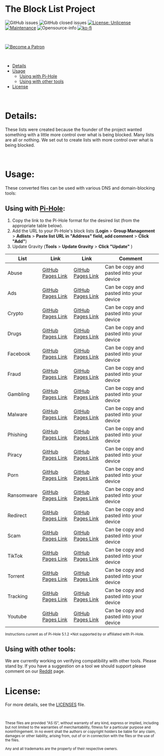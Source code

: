 
  
# The Block List Project


![GitHub issues](https://img.shields.io/github/issues/blocklistproject/Lists?style=for-the-badge)
![GitHub closed issues](https://img.shields.io/github/issues-closed/blocklistproject/Lists?style=for-the-badge)
[![License: Unlicense](https://img.shields.io/badge/license-Unlicense-blue.svg?style=for-the-badge)](http://unlicense.org/)
[![Maintenance](https://img.shields.io/badge/Maintained%3F-yes-green.svg?style=for-the-badge)](https://GitHub.com/Naereen/StrapDown.js/graphs/commit-activity) ![Opensource-info](https://img.shields.io/badge/Open%20Source-Yes-red?style=for-the-badge)
[![ko-fi](https://img.shields.io/badge/Support%20Us-Ko--Fi-orange?style=for-the-badge)](https://ko-fi.com/P5P521OPP)

&nbsp;

[![Become a Patron](https://digital.hbs.edu/platform-rctom/wp-content/uploads/sites/4/2018/11/patreon-banner.png)](https://www.patreon.com/bePatron?u=8892646)

&nbsp;

- [Details](#details)
- [Usage](#usage)
  - [Using with Pi-Hole](#using-with-pi-hole)
  - [Using with other tools](#using-with-other-tools)
- [License](#license)

&nbsp;
# Details:
These lists were created because the founder of the project wanted something with a little more control over what is being blocked. Many lists are all or nothing. We set out to create lists with more control over what is being blocked.


&nbsp;

# Usage:
These converted files can be used with various DNS and domain-blocking tools:

## Using with [Pi-Hole](https://pi-hole.net/):

1. Copy the link to the Pi-Hole format for the desired list (from the appropriate table below).
2. Add the URL to your Pi-Hole's block lists (**Login** > **Group Management** > **Adlists** > **Paste list URL in "Address" field, add comment** > **Click "Add"**)
3. Update Gravity (**Tools** > **Update Gravity** > **Click "Update"** )

| List | Link | Link | Comment |
|--|--|--| -- |
| Abuse| [GitHub Pages Link](https://blocklistproject.github.io/Lists/abuse.txt) | [GitHub Pages Link](https://blocklistproject.github.io/Lists/abuse.txt) | Can be copy and pasted into your device |
| Ads| [GitHub Pages Link](https://blocklistproject.github.io/Lists/ads.txt) | [GitHub Pages Link](https://blocklistproject.github.io/Lists/abuse.txt) | Can be copy and pasted into your device |
| Crypto| [GitHub Pages Link](https://blocklistproject.github.io/Lists/crypto.txt) | [GitHub Pages Link](https://blocklistproject.github.io/Lists/abuse.txt) | Can be copy and pasted into your device |
| Drugs| [GitHub Pages Link](https://blocklistproject.github.io/Lists/drugs.txt) | [GitHub Pages Link](https://blocklistproject.github.io/Lists/abuse.txt) | Can be copy and pasted into your device |
| Facebook| [GitHub Pages Link](https://blocklistproject.github.io/Lists/facebook.txt) | [GitHub Pages Link](https://blocklistproject.github.io/Lists/abuse.txt) | Can be copy and pasted into your device |
| Fraud| [GitHub Pages Link](https://blocklistproject.github.io/Lists/fraud.txt) | [GitHub Pages Link](https://blocklistproject.github.io/Lists/abuse.txt) | Can be copy and pasted into your device |
| Gambling| [GitHub Pages Link](https://blocklistproject.github.io/Lists/gambling.txt) | [GitHub Pages Link](https://blocklistproject.github.io/Lists/abuse.txt) | Can be copy and pasted into your device |
| Malware| [GitHub Pages Link](https://blocklistproject.github.io/Lists/malware.txt) | [GitHub Pages Link](https://blocklistproject.github.io/Lists/abuse.txt) | Can be copy and pasted into your device |
| Phishing| [GitHub Pages Link](https://blocklistproject.github.io/Lists/phishing.txt) | [GitHub Pages Link](https://blocklistproject.github.io/Lists/abuse.txt) | Can be copy and pasted into your device |
| Piracy| [GitHub Pages Link](https://blocklistproject.github.io/Lists/piracy.txt) | [GitHub Pages Link](https://blocklistproject.github.io/Lists/abuse.txt) | Can be copy and pasted into your device |
| Porn| [GitHub Pages Link](https://blocklistproject.github.io/Lists/porn.txt) | [GitHub Pages Link](https://blocklistproject.github.io/Lists/abuse.txt) | Can be copy and pasted into your device |
| Ransomware| [GitHub Pages Link](https://blocklistproject.github.io/Lists/ransomware.txt) | [GitHub Pages Link](https://blocklistproject.github.io/Lists/abuse.txt) | Can be copy and pasted into your device |
| Redirect| [GitHub Pages Link](https://blocklistproject.github.io/Lists/redirect.txt) | [GitHub Pages Link](https://blocklistproject.github.io/Lists/abuse.txt) | Can be copy and pasted into your device |
| Scam| [GitHub Pages Link](https://blocklistproject.github.io/Lists/scam.txt) | [GitHub Pages Link](https://blocklistproject.github.io/Lists/abuse.txt) | Can be copy and pasted into your device |
| TikTok| [GitHub Pages Link](https://blocklistproject.github.io/Lists/tiktok.txt) | [GitHub Pages Link](https://blocklistproject.github.io/Lists/abuse.txt) | Can be copy and pasted into your device |
| Torrent| [GitHub Pages Link](https://blocklistproject.github.io/Lists/torrent.txt) | [GitHub Pages Link](https://blocklistproject.github.io/Lists/abuse.txt) | Can be copy and pasted into your device |
| Tracking| [GitHub Pages Link](https://blocklistproject.github.io/Lists/tracking.txt) | [GitHub Pages Link](https://blocklistproject.github.io/Lists/abuse.txt) | Can be copy and pasted into your device |
| Youtube| [GitHub Pages Link](https://blocklistproject.github.io/Lists/youtube.txt) | [GitHub Pages Link](https://blocklistproject.github.io/Lists/abuse.txt) | Can be copy and pasted into your device |


<sup>Instructions current as of Pi-Hole 5.1.2
*Not supported by or affiliated with Pi-Hole.</sup>

## Using with other tools:
We are currently working on verifying compatibility with other tools. Please stand by. If you have a suggestion on a tool we should support please comment on our [Reddit](https://www.reddit.com/r/blocklistproject/) page.

# License:

For more details, see the [LICENSES](https://github.com/blocklistproject/Lists/blob/master/LICENSE) file.

&nbsp;


<sup>These files are provided "AS IS", without warranty of any kind, express or implied, including but not limited to the warranties of merchantability, fitness for a particular purpose and noninfringement. In no event shall the authors or copyright holders be liable for any claim, damages or other liability, arising from, out of or in connection with the files or the use of the files.</sup>

<sub>Any and all trademarks are the property of their respective owners.</sub>
